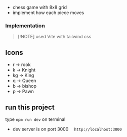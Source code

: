 - chess game with 8x8 grid 
- implement how each piece moves


### Implementation 
> [!NOTE] used Vite with tailwind css

## Icons
- r -> rook
- k -> Knight
- kg -> King
- q -> Queen
- b -> bishop
- p -> Pawn


## run this project 
 type ```npm run dev``` on terminal
-  dev server is on port 3000 
 ```  http://localhost:3000```
